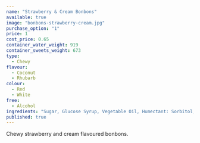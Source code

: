 ```yaml
---
name: "Strawberry & Cream Bonbons"
available: true
image: "bonbons-strawberry-cream.jpg"
purchase_option: "1"
price: 1
cost_price: 0.65
container_water_weight: 919
container_sweets_weight: 673
type: 
  - Chewy
flavour: 
  - Coconut
  - Rhubarb
colour: 
  - Red
  - White
free: 
  - Alcohol
ingredients: "Sugar, Glucose Syrup, Vegetable Oil, Humectant: Sorbitol, Pork Gelatine, Citric Acid, Dextrose, Flavourings, Colour: E120, Emulisifier: Soya Lecithin"
published: true
---
```

Chewy strawberry and cream flavoured bonbons.